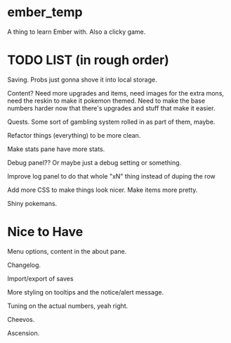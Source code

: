 ember_temp
==========

A thing to learn Ember with. Also a clicky game.


TODO LIST (in rough order)
==========

Saving. Probs just gonna shove it into local storage.

Content? Need more upgrades and items, need images for the extra mons, need the reskin to make it pokemon themed. Need to make the base numbers harder now that there's upgrades and stuff that make it easier.

Quests. Some sort of gambling system rolled in as part of them, maybe.

Refactor things (everything) to be more clean.

Make stats pane have more stats.

Debug panel?? Or maybe just a debug setting or something.

Improve log panel to do that whole "xN" thing instead of duping the row

Add more CSS to make things look nicer. Make items more pretty. 

Shiny pokemans.



Nice to Have
============

Menu options, content in the about pane.

Changelog.

Import/export of saves

More styling on tooltips and the notice/alert message.

Tuning on the actual numbers, yeah right.

Cheevos.

Ascension.
